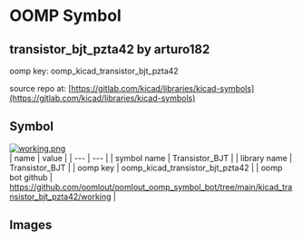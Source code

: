 # OOMP Symbol  
## transistor_bjt_pzta42  by arturo182  
  
oomp key: oomp_kicad_transistor_bjt_pzta42  
  
source repo at: [https://gitlab.com/kicad/libraries/kicad-symbols](https://gitlab.com/kicad/libraries/kicad-symbols)  
## Symbol  
  
[![working.png](working_600.png)](working.png)  
| name | value | 
| --- | --- | 
| symbol name | Transistor_BJT | 
| library name | Transistor_BJT | 
| oomp key | oomp_kicad_transistor_bjt_pzta42 | 
| oomp bot github | https://github.com/oomlout/oomlout_oomp_symbol_bot/tree/main/kicad_transistor_bjt_pzta42/working | 
## Images  
